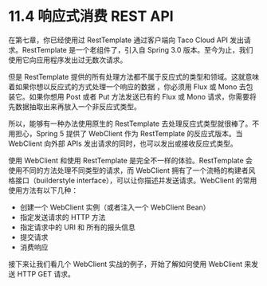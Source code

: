 # 11.4 响应式消费 REST API

在第七章，你已经使用过 RestTemplate 通过客户端向 Taco Cloud API 发出请求。RestTemplate 是一个老组件了，引入自 Spring 3.0 版本。至今为止，我们使用它向应用程序发出过无数次请求。

但是 RestTemplate 提供的所有处理方法都不属于反应式的类型和领域。这就意味着如果你想以反应式的方式处理一个响应的数据 ，你必须用 Flux 或 Mono 去包装它。如果你想用 Post 或者 Put 方法发送已有的 Flux 或 Mono 请求，你需要将先数据抽取出来再放入一个非反应式类型。

所以，能够有一种办法使用原生的 RestTemplate 去处理反应式类型就很棒了。不用担心，Spring 5 提供了 WebClient 作为 RestTemplate 的反应式版本。当 WebClient 向外部 APIs 发出请求的同时，也可以发出或接收反应式类型。

使用 WebClient 和使用 RestTemplate 是完全不一样的体验。RestTemplate 会使用不同的方法处理不同类型的请求，而 WebClient 拥有了一个流畅的构建者风格接口（builderstyle interface），可以让你描述并发送请求。WebClient 的常用使用方法有以下几种：

- 创建一个 WebClient 实例（或者注入一个 WebClient Bean）
- 指定发送请求的 HTTP 方法
- 指定请求中的 URI 和 所有的报头信息
- 提交请求
- 消费响应

接下来让我们看几个 WebClient 实战的例子，开始了解如何使用 WebClient 来发送 HTTP GET 请求。

